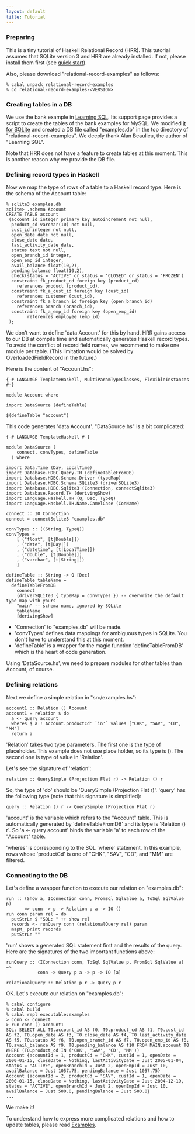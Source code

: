 ```yaml
---
layout: default
title: Tutorial
---
```


### Preparing

This is a tiny tutorial of Haskell Relational Record (HRR). This tutorial assumes that SQLite version 3 and HRR are already installed. If not, please install them first (see [quick start](http://khibino.github.io/haskell-relational-record/quickstart.html)).

Also, please download "relational-record-examples" as follows:

    % cabal unpack relational-record-examples
    % cd relational-record-examples-<VERSION>

### Creating tables in a DB

We use the bank example in [Learning SQL](http://shop.oreilly.com/product/9780596007270.do). Its support page provides a script to create the tables of the bank examples for MySQL. We modified [it for SQLite](https://github.com/khibino/haskell-relational-record/blob/master/relational-record-examples/sql/add.sql) and created a DB file called "examples.db" in the top directory of "relational-record-examples". We deeply thank Alan Beaulieu, the author of "Learning SQL".

Note that HRR does not have a feature to create tables at this moment. This is another reason why we provide the DB file.

### Defining record types in Haskell

Now we map the type of rows of a table to a Haskell record type. Here is the schema of the Account table:

    % sqlite3 examples.db
    sqlite> .schema Account
    CREATE TABLE account
     (account_id integer primary key autoincrement not null,
      product_cd varchar(10) not null,
      cust_id integer not null,
      open_date date not null,
      close_date date,
      last_activity_date date,
      status text not null,
      open_branch_id integer,
      open_emp_id integer,
      avail_balance float(10,2),
      pending_balance float(10,2),
      check(status = 'ACTIVE' or status = 'CLOSED' or status = 'FROZEN')
      constraint fk_product_cd foreign key (product_cd)
        references product (product_cd),
      constraint fk_a_cust_id foreign key (cust_id)
        references customer (cust_id),
      constraint fk_a_branch_id foreign key (open_branch_id)
        references branch (branch_id),
      constraint fk_a_emp_id foreign key (open_emp_id)
            references employee (emp_id)
     );

We don't want to define 'data Account' for this by hand. HRR gains access to our DB at compile time and automatically generates Haskell record types. To avoid the conflict of record field names, we recommend to make one module per table. (This limitation would be solved by OverloadedFieldRecord in the future.)

Here is the content of "Account.hs":

    {-# LANGUAGE TemplateHaskell, MultiParamTypeClasses, FlexibleInstances #-}

    module Account where

    import DataSource (defineTable)

    $(defineTable "account")

This code generates 'data Account'. "DataSource.hs" is a bit complicated:


    {-# LANGUAGE TemplateHaskell #-}

    module DataSource (
        connect, convTypes, defineTable
      ) where

    import Data.Time (Day, LocalTime)
    import Database.HDBC.Query.TH (defineTableFromDB)
    import Database.HDBC.Schema.Driver (typeMap)
    import Database.HDBC.Schema.SQLite3 (driverSQLite3)
    import Database.HDBC.Sqlite3 (Connection, connectSqlite3)
    import Database.Record.TH (derivingShow)
    import Language.Haskell.TH (Q, Dec, TypeQ)
    import Language.Haskell.TH.Name.CamelCase (ConName)

    connect :: IO Connection
    connect = connectSqlite3 "examples.db"

    convTypes :: [(String, TypeQ)]
    convTypes =
        [ ("float", [t|Double|])
        , ("date", [t|Day|])
        , ("datetime", [t|LocalTime|])
        , ("double", [t|Double|])
        , ("varchar", [t|String|])
        ]

    defineTable :: String -> Q [Dec]
    defineTable tableName =
      defineTableFromDB
        connect
        (driverSQLite3 { typeMap = convTypes }) -- overwrite the default type map with yours
        "main" -- schema name, ignored by SQLite
        tableName
        [derivingShow]

* 'Connection' to "examples.db" will be made.
* 'convTypes' defines data mappings for ambiguous types in SQLite. You don't have to understand this at this moment.
* 'defineTable' is a wrapper for the magic function 'defineTableFromDB' which is the heart of code generation.

Using 'DataSource.hs', we need to prepare modules for other tables than Account, of course.

### Defining relations

Next we define a simple relation in "src/examples.hs":

    account1 :: Relation () Account
    account1 = relation $ do
      a <- query account
      wheres $ a ! Account.productCd' `in'` values ["CHK", "SAV", "CD", "MM"]
      return a

'Relation' takes two type parameters. The first one is the type of placeholder. This example does not use place holder, so its type is (). The second one is type of value in 'Relation'.

Let's see the signature of 'relation':

    relation :: QuerySimple (Projection Flat r) -> Relation () r

So, the type of 'do' should be 'QuerySimple (Projection Flat r)'. 'query' has the following type (note that this signature is simplified):

    query :: Relation () r -> QuerySimple (Projection Flat r)

'account' is the variable which refers to the "Account" table. This is automatically generated by 'defineTableFromDB' and its type is 'Relation () r'. So 'a <- query account' binds the variable 'a' to each row of the "Account" table.

'wheres' is corresponding to the SQL 'where' statement. In this example, rows whose 'productCd' is one of "CHK", "SAV", "CD", and "MM" are filtered.

### Connecting to the DB

Let's define a wrapper function to execute our relation on "examples.db":

    run :: (Show a, IConnection conn, FromSql SqlValue a, ToSql SqlValue p)
           => conn -> p -> Relation p a -> IO ()
    run conn param rel = do
      putStrLn $ "SQL: " ++ show rel
      records <- runQuery conn (relationalQuery rel) param
      mapM_ print records
      putStrLn ""

'run' shows a generated SQL statement first and the results of the query. Here are the signatures of the two important functions above:

    runQuery :: (IConnection conn, ToSql SqlValue p, FromSql SqlValue a) =>
                conn -> Query p a -> p -> IO [a]

    relationalQuery :: Relation p r -> Query p r

OK. Let's execute our relation on "examples.db":

    % cabal configure
    % cabal build
    % cabal repl executable:examples
    > conn <- connect
    > run conn () account1
    SQL: SELECT ALL T0.account_id AS f0, T0.product_cd AS f1, T0.cust_id AS f2, T0.open_date AS f3, T0.close_date AS f4, T0.last_activity_date AS f5, T0.status AS f6, T0.open_branch_id AS f7, T0.open_emp_id AS f8, T0.avail_balance AS f9, T0.pending_balance AS f10 FROM MAIN.account T0 WHERE (T0.product_cd IN ('CHK', 'SAV', 'CD', 'MM'))
    Account {accountId = 1, productCd = "CHK", custId = 1, openDate = 2000-01-15, closeDate = Nothing, lastActivityDate = Just 2005-01-04, status = "ACTIVE", openBranchId = Just 2, openEmpId = Just 10, availBalance = Just 1057.75, pendingBalance = Just 1057.75}
    Account {accountId = 2, productCd = "SAV", custId = 1, openDate = 2000-01-15, closeDate = Nothing, lastActivityDate = Just 2004-12-19, status = "ACTIVE", openBranchId = Just 2, openEmpId = Just 10, availBalance = Just 500.0, pendingBalance = Just 500.0}
    ...

We make it!

To understand how to express more complicated relations and how to update tables, please read [Examples](examples.html).
